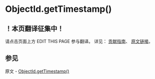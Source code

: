 # ObjectId.getTimestamp()

## ！本页翻译征集中！

请点击页面上方 EDIT THIS PAGE 参与翻译。
详见：
[贡献指南]( https://github.com/JinMuInfo/MongoDB-Manual-zh/blob/master/CONTRIBUTING.md )、
[原文链接](  https://docs.mongodb.com/manual/reference/method/ObjectId.getTimestamp/  )。

## 参见

原文 - [ObjectId.getTimestamp()]( https://docs.mongodb.com/manual/reference/method/ObjectId.getTimestamp/ )

